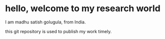 # hello, welcome to my research world

I am madhu satish golugula, from India.  

this git repository is used to publish my work timely.